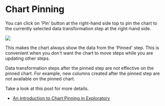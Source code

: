 # Chart Pinning

You can click on 'Pin' button at the right-hand side top to pin the chart to the currently selected data transformation step at the right-hand side.

![](images/pin.png)

This makes the chart always show the data from the 'Pinned' step. This is convenient when you don't want the chart to move steps while you are updating other steps.


Data transformation steps after the pinned step are not effective on the pinned chart. For example, new columns created after the pinned step are not available on the pinned chart.   


Take a look at this post for more details.

* [An Introduction to Chart Pinning in Exploratory](https://blog.exploratory.io/introduction-to-chart-pinning-in-exploratory-be5f1eba6649)
